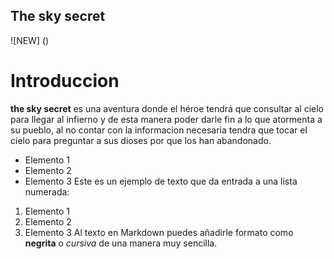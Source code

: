 ## The sky secret
![NEW] ()
# Introduccion 
**the sky secret** es una aventura donde el héroe tendrá que consultar al cielo para llegar al infierno y de esta manera poder darle fin a lo que atormenta a su pueblo, al no contar con la informacion necesaria tendra que tocar el cielo para preguntar a sus dioses por que los han abandonado.

- Elemento 1
- Elemento 2
- Elemento 3
Este es un ejemplo de texto que da entrada a una lista numerada:
1. Elemento 1
2. Elemento 2
3. Elemento 3
Al texto en Markdown puedes añadirle formato como **negrita** o *cursiva* de una manera muy sencilla.
